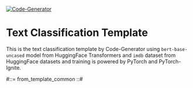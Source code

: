 [![Code-Generator](https://badgen.net/badge/Template%20by/Code-Generator/ee4c2c?labelColor=eaa700)](https://github.com/pytorch-ignite/code-generator)

# Text Classification Template

This is the text classification template by Code-Generator using `bert-base-uncased` model from HuggingFace Transformers and `imdb` dataset from HuggingFace datasets and training is powered by PyTorch and PyTorch-Ignite.

#::= from_template_common ::#